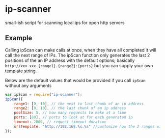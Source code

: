 # ip-scanner
small-ish script for scanning local ips for open http servers

## Example
Calling ipScan can make <poolSize> calls at once, when they have all completed it will call the next range of IPs.
The ipScan function only generates the last 2 positions of the an IP address with the default options; basically ```http://xxx.xxx.{range1}.{range2}:{ports}``` but you can supply your own template string.

Below are the default values that would be provided if you call ```ipScan``` without any arguments
```javascript
var ipScan = require("ip-scanner");
ipScan({
    range1: [0, 10], // the next to last chunk of an ip address
    range2: [0, 10], // the last chunk of an ip address
    poolSize: 5, // how many requests to make at a time
    ports: [80], // ports to look at for each generated ip
    timeout: 2000, // request timeout duration
    urlTemplate: "http://192.168.%s.%s" //customize how the 2 ranges will be used in the url.
});
```
